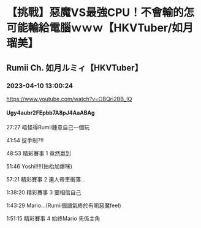 # 【挑戰】惡魔VS最強CPU！不會輸的怎可能輸給電腦ｗｗｗ【HKVTuber/如月瑠美】

## Rumii Ch. 如月ルミィ【HKVTuber】

### 2023-04-10 13:00:24

https://www.youtube.com/watch?v=OBQri2BB_IQ

#### Ugy4aubr2FEpbb7A8pJ4AaABAg

27:27 唔怪得Rumii鍾意自己一個玩

41:54 掟手制?!!

48:53 精彩賽事 1 竟然嬴到

51:46 Yoshi!!!!(拍枱加爆咪)

57:21 精彩賽事 2 連人帶車衝落...

1:38:20 精彩賽事 3 要相信自己

1:43:29 Mario...(Rumii個語氣終於有啲惡魔feel)

1:51:15 精彩賽事 4 始終Mario 先係主角

